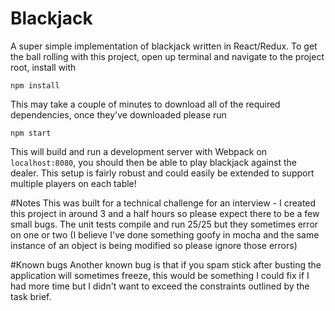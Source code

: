 # Blackjack
A super simple implementation of blackjack written in React/Redux.  To get the ball rolling with this project, open up terminal and navigate to the project root, install with

```
npm install
```

This may take a couple of minutes to download all of the required dependencies, once they've downloaded please run

```
npm start
```

This will build and run a development server with Webpack on `localhost:8080`, you should then be able to play blackjack against the dealer.  This setup is fairly robust and could easily be extended to support multiple players on each table! 

#Notes
This was built for a technical challenge for an interview - I created this project in around 3 and a half hours so please expect there to be a few small bugs.  The unit tests compile and run 25/25 but they sometimes error on one or two (I believe I've done something goofy in mocha and the same instance of an object is being modified so please ignore those errors)

#Known bugs
Another known bug is that if you spam stick after busting the application will sometimes freeze, this would be something I could fix if I had more time but I didn't want to exceed the
constraints outlined by the task brief.
